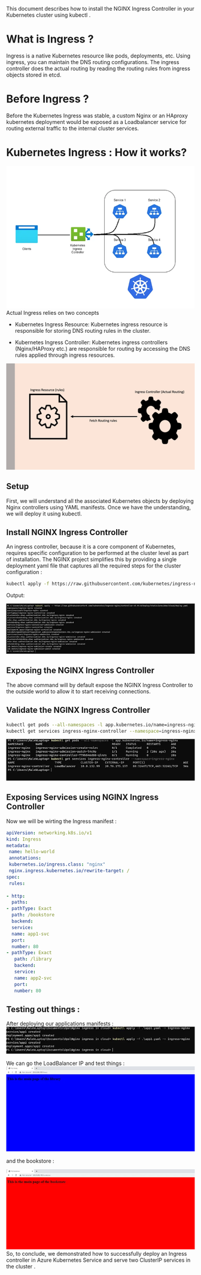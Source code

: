 This document describes how to install the NGINX Ingress Controller in your Kubernetes cluster using kubectl .

# What is Ingress ?

Ingress is a native Kubernetes resource like pods, deployments, etc. Using ingress, you can maintain the DNS routing configurations. The ingress controller does the actual routing by reading the routing rules from ingress objects stored in etcd.

# Before Ingress ?

Before the Kubernetes Ingress was stable, a custom Nginx or an HAproxy kubernetes deployment would be exposed as a Loadbalancer service for routing external traffic to the internal cluster services.

# Kubernetes Ingress : How it works?

![Alt text](image.png)
Actual Ingress relies on two concepts

- Kubernetes Ingress Resource: Kubernetes ingress resource is responsible for storing DNS routing rules in the cluster.

- Kubernetes Ingress Controller: Kubernetes ingress controllers (Nginx/HAProxy etc.) are responsible for routing by accessing the DNS rules applied through ingress resources.

![Alt text](image-1.png)

## Setup

First, we will understand all the associated Kubernetes objects by deploying Nginx controllers using YAML manifests. Once we have the understanding, we will deploy it using kubectl.

## Install NGINX Ingress Controller

An ingress controller, because it is a core component of Kubernetes, requires specific configuration to be performed at the cluster level as part of installation. The NGINX project simplifies this by providing a single deployment yaml file that captures all the required steps for the cluster configuration :

```bash
kubectl apply -f https://raw.githubusercontent.com/kubernetes/ingress-nginx/main/deploy/static/provider/cloud/deploy.yaml
```

Output:

![Alt text](image-2.png)

## Exposing the NGINX Ingress Controller

The above command will by default expose the NGINX Ingress Controller to the outside world to allow it to start receiving connections.

## Validate the NGINX Ingress Controller

```bash
kubectl get pods --all-namespaces -l app.kubernetes.io/name=ingress-nginx
kubectl get services ingress-nginx-controller --namespace=ingress-nginx
```

![Alt text](image-3.png)

## Exposing Services using NGINX Ingress Controller

Now we will be wirting the Ingress manifest :

```yaml
apiVersion: networking.k8s.io/v1
kind: Ingress
metadata:
 name: hello-world
 annotations:
 kubernetes.io/ingress.class: "nginx"
 nginx.ingress.kubernetes.io/rewrite-target: /
spec:
 rules:

- http:
  paths:
- pathType: Exact
  path: /bookstore
  backend:
  service:
  name: app1-svc
  port:
  number: 80
- pathType: Exact
   path: /library
   backend:
   service:
   name: app2-svc
   port:
   number: 80
```

## Testing out things :

After deploying our applications manifests :
![Alt text](image-4.png)

We can go the LoadBalancer IP and test things :
![Alt text](image-5.png)

and the bookstore :

![Alt text](image-6.png)
So, to conclude, we demonstrated how to successfully deploy an Ingress controller in Azure Kubernetes Service and serve two ClusterIP services in the cluster .
